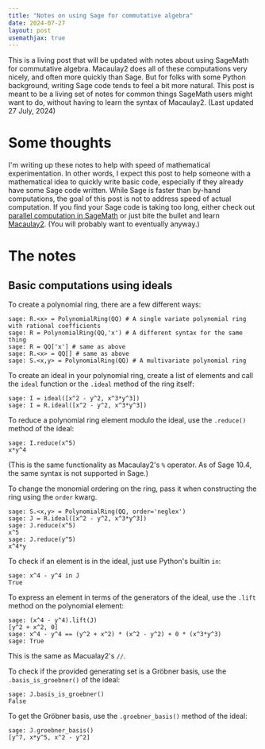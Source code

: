 ```yaml
---
title: "Notes on using Sage for commutative algebra"
date: 2024-07-27
layout: post
usemathjax: true
---
```


This is a living post that will be updated with notes about using SageMath for commutative algebra. Macaulay2 does all of these computations very nicely, and often more quickly than Sage. But for folks with some Python background, writing Sage code tends to feel a bit more natural. This post is meant to be a living set of notes for common things SageMath users might want to do, without having to learn the syntax of Macaulay2. (Last updated 27 July, 2024)

# Some thoughts

I'm writing up these notes to help with speed of mathematical experimentation. In other words, I expect this post to help someone with a mathematical idea to quickly write basic code, especially if they already have some Sage code written. While Sage is faster than by-hand computations, the goal of this post is not to address speed of actual computation. If you find your Sage code is taking too long, either check out [parallel computation in SageMath](https://doc.sagemath.org/html/en/reference/parallel/index.html) or just bite the bullet and learn [Macaulay2](https://macaulay2.com/). (You will probably want to eventually anyway.)

 
# The notes


## Basic computations using ideals

To create a polynomial ring, there are a few different ways:

    sage: R.<x> = PolynomialRing(QQ) # A single variate polynomial ring with rational coefficients
    sage: R = PolynomialRing(QQ,'x') # A different syntax for the same thing
    sage: R = QQ['x'] # same as above
    sage: R.<x> = QQ[] # same as above
    sage: S.<x,y> = PolynomialRing(QQ) # A multivariate polynomial ring

To create an ideal in your polynomial ring, create a list of elements and call the `ideal` function or the `.ideal` method of the ring itself:

    sage: I = ideal([x^2 - y^2, x^3*y^3])
    sage: I = R.ideal([x^2 - y^2, x^3*y^3])

To reduce a polynomial ring element modulo the ideal, use the `.reduce()` method of the ideal:

    sage: I.reduce(x^5)
    x*y^4

(This is the same functionality as Macaulay2's `%` operator. As of Sage 10.4, the same syntax is not supported in Sage.)

To change the monomial ordering on the ring, pass it when constructing the ring using the `order` kwarg. 

    sage: S.<x,y> = PolynomialRing(QQ, order='neglex')
    sage: J = R.ideal([x^2 - y^2, x^3*y^3])
    sage: J.reduce(x^5)
    x^5
    sage: J.reduce(y^5)
    x^4*y

To check if an element is in the ideal, just use Python's builtin `in`:

    sage: x^4 - y^4 in J
    True

To express an element in terms of the generators of the ideal, use the `.lift` method on the polynomial element:

    sage: (x^4 - y^4).lift(J)
    [y^2 + x^2, 0]
    sage: x^4 - y^4 == (y^2 + x^2) * (x^2 - y^2) + 0 * (x^3*y^3)
    sage: True

This is the same as Macualay2's `//`.

To check if the provided generating set is a Gröbner basis, use the `.basis_is_groebner()` of the ideal:

    sage: J.basis_is_groebner()
    False

To get the Gröbner basis, use the `.groebner_basis()` method of the ideal:

    sage: J.groebner_basis()
    [y^7, x*y^5, x^2 - y^2]